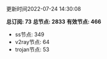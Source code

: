 更新时间2022-07-24 14:30:08

**总订阅: 73**
**总节点: 2833**
**有效节点: 466**
- ss节点: 349
- v2ray节点: 64
- trojan节点: 53
